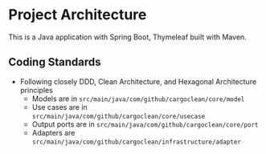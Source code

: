 # Project Architecture

This is a Java application with Spring Boot, Thymeleaf built with Maven.

## Coding Standards
- Following closely DDD, Clean Architecture, and Hexagonal Architecture principles
    - Models are in `src/main/java/com/github/cargoclean/core/model`
    - Use cases are in `src/main/java/com/github/cargoclean/core/usecase`
    - Output ports are in `src/main/java/com/github/cargoclean/core/port`
    - Adapters are `src/main/java/com/github/cargoclean/infrastructure/adapter`

